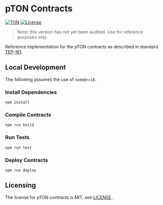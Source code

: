 # pTON Contracts

[![TON](https://img.shields.io/badge/based%20on-TON-blue)](https://ton.org/)
[![License](https://img.shields.io/badge/license-MIT-brightgreen)](https://opensource.org/licenses/MIT)

> Note: this version has not yet been audited. Use for reference purposes only.

Reference implementation for the pTON contracts as described in standard [TEP-161](https://github.com/ton-blockchain/TEPs/pull/161).

## Local Development

The following assumes the use of `node@>=18`.

### Install Dependencies

`npm install`

### Compile Contracts

`npm run build`

### Run Tests

`npm run test`

### Deploy Contracts

`npm run deploy`

## Licensing

The license for pTON contracts is MIT, see [LICENSE](LICENSE)..